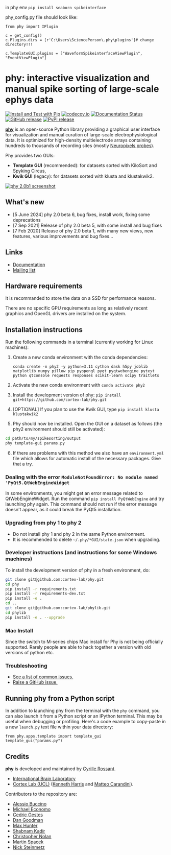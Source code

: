 in phy env 
`pip install seaborn spikeinterface`


phy_config.py file should look like:

```
from phy import IPlugin

c = get_config()
c.Plugins.dirs = [r'C:\Users\SciencePerson\.phy\plugins']# change directory!!!

c.TemplateGUI.plugins = ["WaveformSpikeinterfaceViewPlugin", "EventViewPlugin"]
```

# phy: interactive visualization and manual spike sorting of large-scale ephys data

[![Install and Test with Pip](https://github.com/cortex-lab/phy/actions/workflows/python-test.yml/badge.svg)](https://github.com/cortex-lab/phy/actions/workflows/python-test.yml)
[![codecov.io](https://img.shields.io/codecov/c/github/cortex-lab/phy.svg)](http://codecov.io/github/cortex-lab/phy)
[![Documentation Status](https://readthedocs.org/projects/phy/badge/?version=latest)](https://phy.readthedocs.io/en/latest/?badge=latest)
[![GitHub release](https://img.shields.io/github/release/cortex-lab/phy.svg)](https://github.com/cortex-lab/phy/releases/latest)
[![PyPI release](https://img.shields.io/pypi/v/phy.svg)](https://pypi.python.org/pypi/phy)


[**phy**](https://github.com/cortex-lab/phy) is an open-source Python library providing a graphical user interface for visualization and manual curation of large-scale electrophysiological data. It is optimized for high-density multielectrode arrays containing hundreds to thousands of recording sites (mostly [Neuropixels probes](https://www.ucl.ac.uk/neuropixels/)).

Phy provides two GUIs:

* **Template GUI** (recommended): for datasets sorted with KiloSort and Spyking Circus,
* **Kwik GUI** (legacy): for datasets sorted with klusta and klustakwik2.


[![phy 2.0b1 screenshot](https://user-images.githubusercontent.com/1942359/74028054-c284b880-49a9-11ea-8815-1b7e727a8644.png)](https://user-images.githubusercontent.com/1942359/74028054-c284b880-49a9-11ea-8815-1b7e727a8644.png)


## What's new
* [5 June 2024] phy 2.0 beta 6, bug fixes, install work, fixing some deprecations
* [7 Sep 2021] Release of phy 2.0 beta 5, with some install and bug fixes
* [7 Feb 2020] Release of phy 2.0 beta 1, with many new views, new features, various improvements and bug fixes...


## Links

* [Documentation](http://phy.readthedocs.org/en/latest/)
* [Mailing list](https://groups.google.com/forum/#!forum/phy-users)


## Hardware requirements

It is recommanded to store the data on a SSD for performance reasons.

There are no specific GPU requirements as long as relatively recent graphics and OpenGL drivers are installed on the system.


## Installation instructions

Run the following commands in a terminal (currently working for Linux machines):

1. Create a new conda environment with the conda dependencies:

    ```
    conda create -n phy2 -y python=3.11 cython dask h5py joblib matplotlib numpy pillow pip pyopengl pyqt pyqtwebengine pytest python qtconsole requests responses scikit-learn scipy traitlets
    ```

2. Activate the new conda environment with `conda activate phy2`

3. Install the development version of phy: `pip install git+https://github.com/cortex-lab/phy.git`

4. [OPTIONAL] If you plan to use the Kwik GUI, type `pip install klusta klustakwik2`

5. Phy should now be installed. Open the GUI on a dataset as follows (the phy2 environment should still be activated):

```bash
cd path/to/my/spikesorting/output
phy template-gui params.py
```

6. If there are problems with this method we also have an `environment.yml` file which allows for
automatic install of the necessary packages. Give that a try.


### Dealing with the error `ModuleNotFoundError: No module named 'PyQt5.QtWebEngineWidget`

In some environments, you might get an error message related to QtWebEngineWidget. Run the command `pip install PyQtWebEngine` and try launching phy again. This command should not run if the error message doesn't appear, as it could break the PyQt5 installation.


### Upgrading from phy 1 to phy 2

* Do not install phy 1 and phy 2 in the same Python environment.
* It is recommended to delete `~/.phy/*GUI/state.json` when upgrading.


### Developer instructions (and instructions for some Windows machines)

To install the development version of phy in a fresh environment, do:

```bash
git clone git@github.com:cortex-lab/phy.git
cd phy
pip install -r requirements.txt
pip install -r requirements-dev.txt
pip install -e .
cd ..
git clone git@github.com:cortex-lab/phylib.git
cd phylib
pip install -e . --upgrade
```

### Mac Install

Since the switch to M-series chips Mac install for Phy is not being officially supported.
Rarely people are able to hack together a version with old versions of python etc.

### Troubleshooting

* [See a list of common issues.](https://phy.readthedocs.io/en/latest/troubleshooting/)
* [Raise a GitHub issue.](https://github.com/cortex-lab/phy/issues)


## Running phy from a Python script

In addition to launching phy from the terminal with the `phy` command, you can also launch it from a Python script or an IPython terminal. This may be useful when debugging or profiling. Here's a code example to copy-paste in a new `launch.py` text file within your data directory:

```
from phy.apps.template import template_gui
template_gui("params.py")
```


## Credits

**phy** is developed and maintained by [Cyrille Rossant](https://cyrille.rossant.net).

* [International Brain Laboratory](https://internationalbrainlab.org)
* [Cortex Lab (UCL)](https://www.ucl.ac.uk/cortexlab/) ([Kenneth Harris](https://www.ucl.ac.uk/biosciences/people/harris-kenneth) and [Matteo Carandini](https://www.carandinilab.net/)).

Contributors to the repository are:

* [Alessio Buccino](https://github.com/alejoe91)
* [Michael Economo](https://github.com/mswallac)
* [Cedric Gestes](https://github.com/cgestes)
* [Dan Goodman](http://thesamovar.net/)
* [Max Hunter](https://iris.ucl.ac.uk/iris/browse/profile?upi=MLDHU99)
* [Shabnam Kadir](https://iris.ucl.ac.uk/iris/browse/profile?upi=SKADI56)
* [Christopher Nolan](https://github.com/crnolan)
* [Martin Spacek](http://mspacek.github.io/)
* [Nick Steinmetz](http://www.nicksteinmetz.com/)
